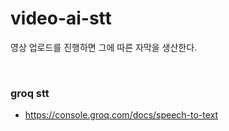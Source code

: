 # video-ai-stt

영상 업로드를 진행하면 그에 따른 자막을 생산한다.


<br />

### groq stt 

- https://console.groq.com/docs/speech-to-text